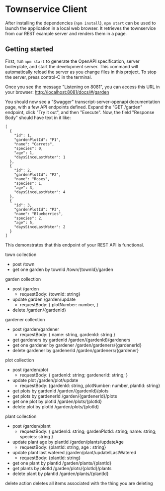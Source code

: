 # Townservice Client

After installing the dependencies (`npm install`), `npm start` can be used to launch the application in a local web browser. It retrieves the townservice from our REST example server and renders them in a page.

## Getting started
First, run `npm start` to generate the OpenAPI specification, server boilerplate, and start the development server.
This command will automatically reload the server as you change files in this project.
To stop the server, press control-C in the terminal.

Once you see the message "Listening on 8081", you can access this URL in your browser: 
[http://localhost:8081/docs/#/garden](http://localhost:8081/docs/#/garden)

You should now see a "Swagger" transcript-server-openapi documentation page, with a few API endpoints defined. Expand the "GET /garden" endpoint, click "Try it out", and then "Execute". Now, the field "Response Body" should have text in it like:
```
[
  {
    "id": 1,
    "gardenPlotId": "P1",
    "name": "Carrots",
    "species": 0,
    "age": 1,
    "daysSinceLastWater": 1
  },
  {
    "id": 2,
    "gardenPlotId": "P2",
    "name": "Roses",
    "species": 1,
    "age": 3,
    "daysSinceLastWater": 4
  },
  {
    "id": 3,
    "gardenPlotId": "P3",
    "name": "Blueberries",
    "species": 2,
    "age": 5,
    "daysSinceLastWater": 2
  }
]
```

This demonstrates that this endpoint of your REST API is functional.

town collection 
- post /town 
- get one garden by townId /town/{townId}/garden

garden collection 
- post /garden 
  - requestBody: {townId: string}
- update garden /garden/update
  - requestBody: { plotNumber: number, }
- delete /garden/{gardenId} 

gardener collection 
- post /garden/gardener
  - requestBody: { name: string, gardenId: string }
- get gardeners by gardenId /garden/{gardenId}/gardeners
- get one gardener by gardener /garden/gardeners/{gardenerId}
- delete gardener by gardenerId /garden/gardeners/{gardener}

plot collection 
- post /garden/plot
  - requestBody: { gardenId: string; gardenerId: string; }
- update plot /garden/plot/update
  - requestBody: {gardenId: string, plotNumber: number, plantId: string}
- get plots by gardenId /garden/{gardenId}/plots
- get plots by gardenerId /garden/{gardenerId}/plots
- get one plot by plotId /garden/plots/{plotId}
- delete plot by plotId /garden/plots/{plotId}

plant collection 
- post /garden/plant 
  - requestBody: { gardenId: string; gardenPlotId: string; name: string; species: string }
- update plant age by plantId /garden/plants/updateAge
  - requestBody: {plantId: string, age : string}
- update plant last watered /garden/plant/updatelLastWatered 
  - requestBody: {plantId: string}
- get one plant by plantId /garden/plants/{plantId}
- get plants by plotId /garden/plots/{plotId}/plants
- delete plant by plantId /garden/plants/{plantId}


delete action deletes all items associated with the thing you are deleting 
